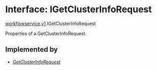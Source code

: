# Interface: IGetClusterInfoRequest

[workflowservice](../modules/proto.temporal.api.workflowservice.md).[v1](../modules/proto.temporal.api.workflowservice.v1.md).IGetClusterInfoRequest

Properties of a GetClusterInfoRequest.

## Implemented by

* [*GetClusterInfoRequest*](../classes/proto.temporal.api.workflowservice.v1.getclusterinforequest.md)
